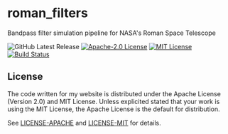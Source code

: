# roman_filters
Bandpass filter simulation pipeline for NASA's Roman Space Telescope

![GitHub Latest Release][version-badge]
[![Apache-2.0 License][apache-badge]][apache-url]
[![MIT License][mit-badge]][mit-url]
[![Build Status][status-badge]][status-url]

[rust-badge]: https://img.shields.io/badge/rust-%23000000.svg?style=for-the-badge&logo=rust&logoColor=white

[version-badge]: https://img.shields.io/github/v/release/austinlake04/roman_filters?logo=github

[apache-badge]: https://img.shields.io/badge/license-Apache--2.0-blue.svg
[apache-url]: https://github.com/austinlake04/roman_filters/blob/main/LICENSE-APACHE

[mit-badge]: https://img.shields.io/badge/license-MIT-blue.svg
[mit-url]: https://github.com/austinlake04/roman_filters/blob/main/LICENSE-MIT

[status-badge]: https://github.com/austinlake04/roman_filters/actions/workflows/ci.yaml/badge.svg?branch=main?event=pull_request
[status-url]: https://github.com/austinlake04/roman_filters/actions

## License
The code written for my website is distributed under the Apache License (Version 2.0) and MIT License. Unless explicited stated that your work is using the MIT License, the Apache License is the default for distribution.

See [LICENSE-APACHE](https://github.com/austinlake04/roman_filters/blob/main/LICENSE-APACHE) and [LICENSE-MIT](https://github.com/austinlake04/roman_filters/blob/main/LICENSE-MIT) for details.
